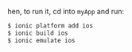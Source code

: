 hen, to run it, cd into `myApp` and run:

```bash
$ ionic platform add ios
$ ionic build ios
$ ionic emulate ios
```


